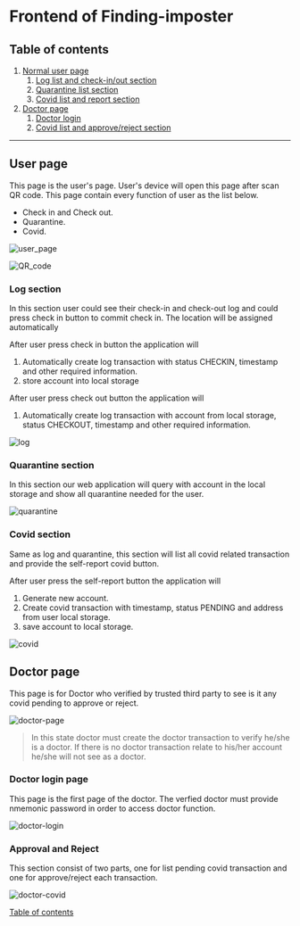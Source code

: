 # Frontend of Finding-imposter

## Table of contents
1. [Normal user page](##user-page)
    1. [Log list and check-in/out section](###log-section)
    2. [Quarantine list section](###quarantine-section)
    3. [Covid list and report section](###covid-section)
2. [Doctor page](##doctor-whole-page)
    1. [Doctor login](###doctor-login-page)
    2. [Covid list and approve/reject section](###approval-and-reject)

---

## User page
This page is the user's page. User's device will open this page after scan QR code. This page contain every function of user as the list below.
* Check in and Check out.
* Quarantine.
* Covid.

![user_page]()

![QR_code]()

### Log section
In this section user could see their check-in and check-out log and could press check in button to commit check in. The location will be assigned automatically 

After user press check in button the application will 
1. Automatically create log transaction with status CHECKIN, timestamp and other required information.
2. store account into local storage

After user press check out button the application will
1. Automatically create log transaction with account from local storage, status CHECKOUT, timestamp and other required information.

![log]()

### Quarantine section
In this section our web application will query with account in the local storage and show all quarantine needed for the user.

![quarantine]()

### Covid section

Same as log and quarantine, this section will list all covid related transaction and provide the self-report covid button.

After user press the self-report button the application will
1. Generate new account.
2. Create covid transaction with timestamp, status PENDING and address from user local storage.
3. save account to local storage.

![covid]()

## Doctor page

This page is for Doctor who verified by trusted third party to see is it any covid pending to approve or reject.

![doctor-page]()

> In this state doctor must create the doctor transaction to verify he/she is a doctor. If there is no doctor transaction relate to his/her account he/she will not see as a doctor.

### Doctor login page

This page is the first page of the doctor. The verfied doctor must provide nmemonic password in order to access doctor function.

![doctor-login]()

### Approval and Reject

This section consist of two parts, one for list pending covid transaction and one for approve/reject each transaction.

![doctor-covid]()

[Table of contents](#frontend-of-finding-imposter)